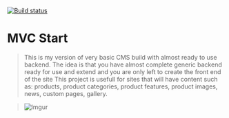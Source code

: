 [![Build status](https://ci.appveyor.com/api/projects/status/vcto84vy5tsi56u6?svg=true)](https://ci.appveyor.com/project/nzhul/mvcstart)

MVC Start
===========
> This is my version of very basic CMS build with almost ready to use backend.
> The idea is that you have almost complete generic backend ready for use and extend and you are only left to create the front end of the site
> This project is usefull for sites that will have content such as: products, product categories, product features, product images, news, custom pages, gallery.

> ![Imgur](http://i.imgur.com/v6Knkhf.png)
